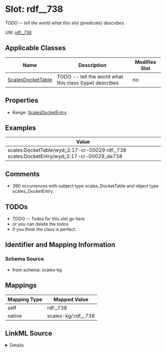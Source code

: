 

# Slot: rdf__738


_TODO -- tell the world what this slot (predicate) describes._





URI: [rdf:_738](http://www.w3.org/1999/02/22-rdf-syntax-ns#_738)



<!-- no inheritance hierarchy -->





## Applicable Classes

| Name | Description | Modifies Slot |
| --- | --- | --- |
| [ScalesDocketTable](../classes/ScalesDocketTable.md) | TODO -- tell the world what this class (type) describes |  no  |







## Properties

* Range: [ScalesDocketEntry](../classes/ScalesDocketEntry.md)






## Examples

| Value |
| --- |
| scales:DocketTable/wyd;;2:17-cr-00029 rdf:_738 scales:DocketEntry/wyd;;2:17-cr-00029_de738 |

## Comments

* 390 occurrences with subject type scales_DocketTable and object type scales_DocketEntry.

## TODOs

* TODO -- Todos for this slot go here
* or you can delete the todos
* if you think the class is perfect.

## Identifier and Mapping Information







### Schema Source


* from schema: scales-kg




## Mappings

| Mapping Type | Mapped Value |
| ---  | ---  |
| self | rdf:_738 |
| native | scales-kg/:rdf__738 |




## LinkML Source

<details>
```yaml
name: rdf__738
description: TODO -- tell the world what this slot (predicate) describes.
todos:
- TODO -- Todos for this slot go here
- or you can delete the todos
- if you think the class is perfect.
comments:
- 390 occurrences with subject type scales_DocketTable and object type scales_DocketEntry.
examples:
- value: scales:DocketTable/wyd;;2:17-cr-00029 rdf:_738 scales:DocketEntry/wyd;;2:17-cr-00029_de738
from_schema: scales-kg
rank: 1000
slot_uri: rdf:_738
alias: rdf__738
domain_of:
- scales_DocketTable
range: scales_DocketEntry

```
</details>